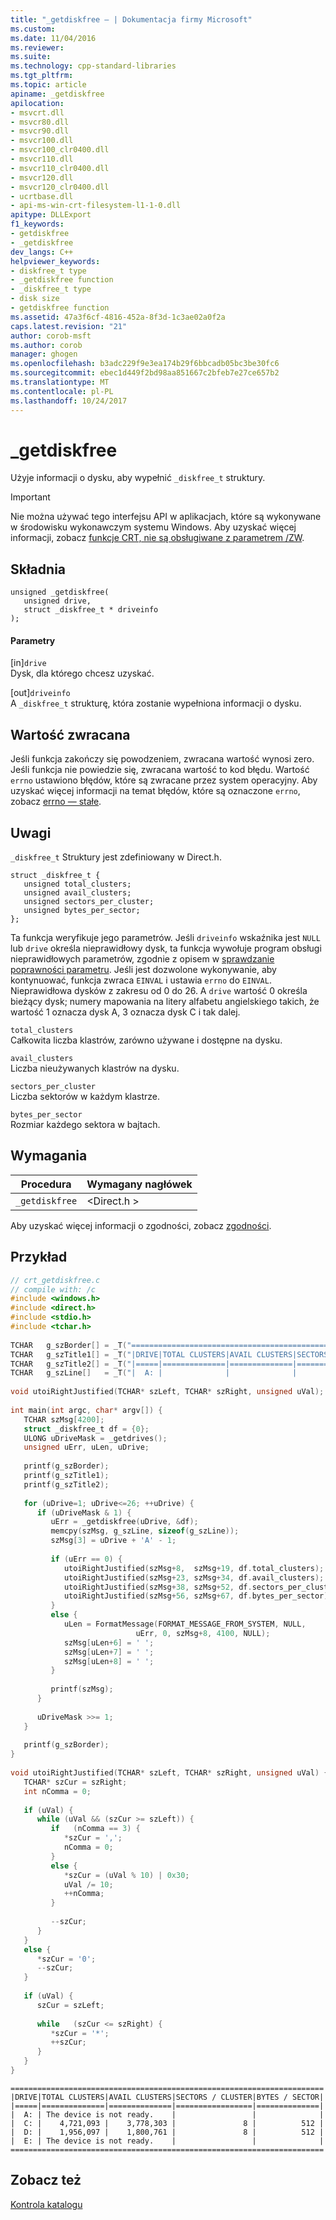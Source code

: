 ```yaml
---
title: "_getdiskfree — | Dokumentacja firmy Microsoft"
ms.custom: 
ms.date: 11/04/2016
ms.reviewer: 
ms.suite: 
ms.technology: cpp-standard-libraries
ms.tgt_pltfrm: 
ms.topic: article
apiname: _getdiskfree
apilocation:
- msvcrt.dll
- msvcr80.dll
- msvcr90.dll
- msvcr100.dll
- msvcr100_clr0400.dll
- msvcr110.dll
- msvcr110_clr0400.dll
- msvcr120.dll
- msvcr120_clr0400.dll
- ucrtbase.dll
- api-ms-win-crt-filesystem-l1-1-0.dll
apitype: DLLExport
f1_keywords:
- getdiskfree
- _getdiskfree
dev_langs: C++
helpviewer_keywords:
- diskfree_t type
- _getdiskfree function
- _diskfree_t type
- disk size
- getdiskfree function
ms.assetid: 47a3f6cf-4816-452a-8f3d-1c3ae02a0f2a
caps.latest.revision: "21"
author: corob-msft
ms.author: corob
manager: ghogen
ms.openlocfilehash: b3adc229f9e3ea174b29f6bbcadb05bc3be30fc6
ms.sourcegitcommit: ebec1d449f2bd98aa851667c2bfeb7e27ce657b2
ms.translationtype: MT
ms.contentlocale: pl-PL
ms.lasthandoff: 10/24/2017
---
```

# <a name="getdiskfree"></a>_getdiskfree
Użyje informacji o dysku, aby wypełnić `_diskfree_t` struktury.  
  
> [!IMPORTANT]
>  Nie można używać tego interfejsu API w aplikacjach, które są wykonywane w środowisku wykonawczym systemu Windows. Aby uzyskać więcej informacji, zobacz [funkcje CRT, nie są obsługiwane z parametrem /ZW](http://msdn.microsoft.com/library/windows/apps/jj606124.aspx).  
  
## <a name="syntax"></a>Składnia  
  
```  
unsigned _getdiskfree(  
   unsigned drive,  
   struct _diskfree_t * driveinfo  
);  
```  
  
#### <a name="parameters"></a>Parametry  
 [in]`drive`  
 Dysk, dla którego chcesz uzyskać.  
  
 [out]`driveinfo`  
 A `_diskfree_t` strukturę, która zostanie wypełniona informacji o dysku.  
  
## <a name="return-value"></a>Wartość zwracana  
 Jeśli funkcja zakończy się powodzeniem, zwracana wartość wynosi zero. Jeśli funkcja nie powiedzie się, zwracana wartość to kod błędu. Wartość `errno` ustawiono błędów, które są zwracane przez system operacyjny. Aby uzyskać więcej informacji na temat błędów, które są oznaczone `errno`, zobacz [errno — stałe](../../c-runtime-library/errno-constants.md).  
  
## <a name="remarks"></a>Uwagi  
 `_diskfree_t` Struktury jest zdefiniowany w Direct.h.  
  
```  
struct _diskfree_t {   
   unsigned total_clusters;   
   unsigned avail_clusters;   
   unsigned sectors_per_cluster;   
   unsigned bytes_per_sector;   
};  
```  
  
 Ta funkcja weryfikuje jego parametrów. Jeśli `driveinfo` wskaźnika jest `NULL` lub `drive` określa nieprawidłowy dysk, ta funkcja wywołuje program obsługi nieprawidłowych parametrów, zgodnie z opisem w [sprawdzanie poprawności parametru](../../c-runtime-library/parameter-validation.md). Jeśli jest dozwolone wykonywanie, aby kontynuować, funkcja zwraca `EINVAL` i ustawia `errno` do `EINVAL`. Nieprawidłowa dysków z zakresu od 0 do 26. A `drive` wartość 0 określa bieżący dysk; numery mapowania na litery alfabetu angielskiego takich, że wartość 1 oznacza dysk A, 3 oznacza dysk C i tak dalej.  
  
 `total_clusters`  
 Całkowita liczba klastrów, zarówno używane i dostępne na dysku.  
  
 `avail_clusters`  
 Liczba nieużywanych klastrów na dysku.  
  
 `sectors_per_cluster`  
 Liczba sektorów w każdym klastrze.  
  
 `bytes_per_sector`  
 Rozmiar każdego sektora w bajtach.  
  
## <a name="requirements"></a>Wymagania  
  
|Procedura|Wymagany nagłówek|  
|-------------|---------------------|  
|`_getdiskfree`|\<Direct.h >|  
  
 Aby uzyskać więcej informacji o zgodności, zobacz [zgodności](../../c-runtime-library/compatibility.md).  
  
## <a name="example"></a>Przykład  
  
```C  
// crt_getdiskfree.c  
// compile with: /c  
#include <windows.h>  
#include <direct.h>  
#include <stdio.h>  
#include <tchar.h>  
  
TCHAR   g_szBorder[] = _T("======================================================================\n");  
TCHAR   g_szTitle1[] = _T("|DRIVE|TOTAL CLUSTERS|AVAIL CLUSTERS|SECTORS / CLUSTER|BYTES / SECTOR|\n");  
TCHAR   g_szTitle2[] = _T("|=====|==============|==============|=================|==============|\n");  
TCHAR   g_szLine[]   = _T("|  A: |              |              |                 |              |\n");  
  
void utoiRightJustified(TCHAR* szLeft, TCHAR* szRight, unsigned uVal);  
  
int main(int argc, char* argv[]) {  
   TCHAR szMsg[4200];  
   struct _diskfree_t df = {0};  
   ULONG uDriveMask = _getdrives();  
   unsigned uErr, uLen, uDrive;  
  
   printf(g_szBorder);  
   printf(g_szTitle1);  
   printf(g_szTitle2);  
  
   for (uDrive=1; uDrive<=26; ++uDrive) {  
      if (uDriveMask & 1) {  
         uErr = _getdiskfree(uDrive, &df);  
         memcpy(szMsg, g_szLine, sizeof(g_szLine));  
         szMsg[3] = uDrive + 'A' - 1;  
  
         if (uErr == 0) {  
            utoiRightJustified(szMsg+8,  szMsg+19, df.total_clusters);  
            utoiRightJustified(szMsg+23, szMsg+34, df.avail_clusters);  
            utoiRightJustified(szMsg+38, szMsg+52, df.sectors_per_cluster);  
            utoiRightJustified(szMsg+56, szMsg+67, df.bytes_per_sector);  
         }  
         else {  
            uLen = FormatMessage(FORMAT_MESSAGE_FROM_SYSTEM, NULL,  
                            uErr, 0, szMsg+8, 4100, NULL);  
            szMsg[uLen+6] = ' ';  
            szMsg[uLen+7] = ' ';  
            szMsg[uLen+8] = ' ';  
         }  
  
         printf(szMsg);  
      }  
  
      uDriveMask >>= 1;  
   }  
  
   printf(g_szBorder);  
}  
  
void utoiRightJustified(TCHAR* szLeft, TCHAR* szRight, unsigned uVal) {  
   TCHAR* szCur = szRight;  
   int nComma = 0;  
  
   if (uVal) {  
      while (uVal && (szCur >= szLeft)) {  
         if   (nComma == 3) {  
            *szCur = ',';  
            nComma = 0;  
         }  
         else {  
            *szCur = (uVal % 10) | 0x30;  
            uVal /= 10;  
            ++nComma;  
         }  
  
         --szCur;  
      }  
   }  
   else {  
      *szCur = '0';  
      --szCur;  
   }  
  
   if (uVal) {  
      szCur = szLeft;  
  
      while   (szCur <= szRight) {  
         *szCur = '*';  
         ++szCur;  
      }  
   }  
}  
```  
  
```Output  
======================================================================  
|DRIVE|TOTAL CLUSTERS|AVAIL CLUSTERS|SECTORS / CLUSTER|BYTES / SECTOR|  
|=====|==============|==============|=================|==============|  
|  A: | The device is not ready.    |                 |              |  
|  C: |    4,721,093 |    3,778,303 |               8 |          512 |  
|  D: |    1,956,097 |    1,800,761 |               8 |          512 |  
|  E: | The device is not ready.    |                 |              |  
======================================================================  
```  
  
## <a name="see-also"></a>Zobacz też  
 [Kontrola katalogu](../../c-runtime-library/directory-control.md)